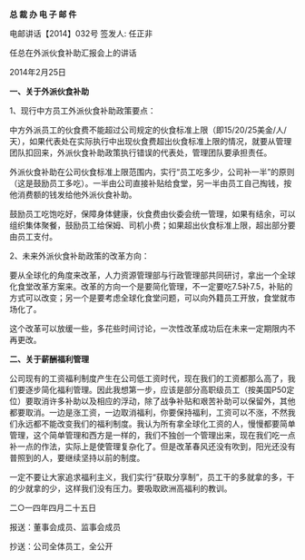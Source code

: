 **总 裁 办 电 子 邮 件**

 

电邮讲话【2014】032号         签发人: 任正非



 

任总在外派伙食补助汇报会上的讲话

 

2014年2月25日

**一、关于外派伙食补助**

1、现行中方员工外派伙食补助政策要点：

中方外派员工的伙食费不能超过公司规定的伙食标准上限（即15/20/25美金/人/天），如果代表处在实际执行中出现伙食费超出伙食标准上限的情况，就要从管理团队扣回来，外派伙食补助政策执行错误的代表处，管理团队要承担责任。

外派伙食补助在公司伙食标准上限范围内，实行“员工吃多少，公司补一半”的原则（这是鼓励员工多吃）。一半由公司直接补贴给食堂，另一半由员工自己掏钱，按他消费额的钱发给他外派伙食补助。

鼓励员工吃饱吃好，保障身体健康，伙食费由伙委会统一管理，如果有结余，可以组织集体聚餐，鼓励员工给保姆、司机小费；如果超出伙食标准上限，超出部分要由员工支付。

2、未来外派伙食补助政策的改革方向：

要从全球化的角度来改革，人力资源管理部与行政管理部共同研讨，拿出一个全球化食堂改革方案来。改革的方向一个是要简化管理，不一定要吃7.5补7.5，补贴的方式可以改变；另一个是要考虑全球化食堂问题，可以向外籍员工开放，食堂就市场化了。

这个改革可以放缓一些，多花些时间讨论，一次性改革成功后在未来一定期限内不再更改。



**二、关于薪酬福利管理**

公司现有的工资福利制度产生在公司低工资时代，现在我们的工资都那么高了，我们要逐步简化福利管理。因此我想第一步，应该是部分高职级员工（按美国P50定位）要取消许多补助以及相应的浮动，除了战争补贴和艰苦补助可以保留外，其他都要取消。一边是涨工资，一边取消福利，你要保持福利，工资可以不涨，不然我们永远都不能改变我们的福利制度。我认为所有拿全球化工资的人，慢慢都要简单管理，这个简单管理和西方是一样的，我们不独创一个管理出来，现在我们吃一点补一点的作法，实际上是使管理复杂化了。但是改革春风还没有吹到，阳光还没有普照到的人，要继续坚持以前的制度。

一定不要让大家追求福利主义，我们实行“获取分享制”，员工干的多就拿的多，干的少就拿的少，这样我们没有压力。要吸取欧洲高福利的教训。     



二○一四年四月二十五日

 



报送：董事会成员、监事会成员

抄送：公司全体员工，全公开